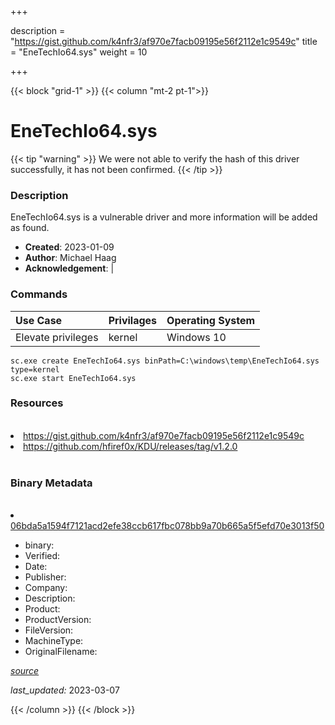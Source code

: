 +++

description = "https://gist.github.com/k4nfr3/af970e7facb09195e56f2112e1c9549c"
title = "EneTechIo64.sys"
weight = 10

+++


{{< block "grid-1" >}}
{{< column "mt-2 pt-1">}}




# EneTechIo64.sys 


{{< tip "warning" >}}
We were not able to verify the hash of this driver successfully, it has not been confirmed.
{{< /tip >}}




### Description


EneTechIo64.sys is a vulnerable driver and more information will be added as found.


- **Created**: 2023-01-09
- **Author**: Michael Haag
- **Acknowledgement**:  | [](https://twitter.com/)

### Commands

| Use Case | Privilages | Operating System | 
|:---- | ---- | ---- |
| Elevate privileges | kernel | Windows 10 |

```
sc.exe create EneTechIo64.sys binPath=C:\windows\temp\EneTechIo64.sys type=kernel
sc.exe start EneTechIo64.sys
```

### Resources
<br>


<li><a href=" https://gist.github.com/k4nfr3/af970e7facb09195e56f2112e1c9549c"> https://gist.github.com/k4nfr3/af970e7facb09195e56f2112e1c9549c</a></li>

<li><a href="https://github.com/hfiref0x/KDU/releases/tag/v1.2.0">https://github.com/hfiref0x/KDU/releases/tag/v1.2.0</a></li>


<br>


### Binary Metadata
<br>



<li><a href="https://www.virustotal.com/gui/file/06bda5a1594f7121acd2efe38ccb617fbc078bb9a70b665a5f5efd70e3013f50">06bda5a1594f7121acd2efe38ccb617fbc078bb9a70b665a5f5efd70e3013f50</a></li>



- binary: 
- Verified: 
- Date: 
- Publisher: 
- Company: 
- Description: 
- Product: 
- ProductVersion: 
- FileVersion: 
- MachineType: 
- OriginalFilename: 

[*source*](https://github.com/magicsword-io/LOLDrivers/tree/main/yaml/enetechio64.sys.yml)

*last_updated:* 2023-03-07


{{< /column >}}
{{< /block >}}
